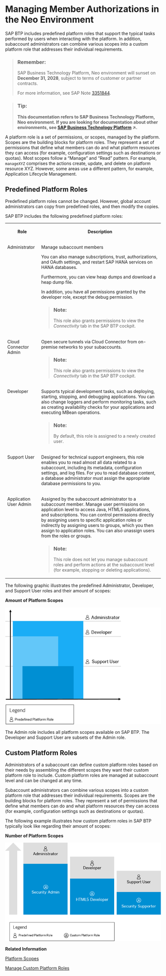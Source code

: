 <!-- loioa1ab5c4cc117455392cd0a512c7f890d -->

# Managing Member Authorizations in the Neo Environment

SAP BTP includes predefined platform roles that support the typical tasks performed by users when interacting with the platform. In addition, subaccount administrators can combine various scopes into a custom platform role that addresses their individual requirements.



> ### Remember:  
> SAP Business Technology Platform, Neo environment will sunset on **December 31, 2028**, subject to terms of customer or partner contracts.
> 
> For more information, see SAP Note [3351844](https://me.sap.com/notes/3351844).

> ### Tip:  
> **This documentation refers to SAP Business Technology Platform, Neo environment. If you are looking for documentation about other environments, see [SAP Business Technology Platform](https://help.sap.com/viewer/65de2977205c403bbc107264b8eccf4b/Cloud/en-US/6a2c1ab5a31b4ed9a2ce17a5329e1dd8.html "SAP Business Technology Platform (SAP BTP) is an integrated offering comprised of the following technology portfolios: application development; process automation; integration; data, analytics, and enterprise planning; artificial intelligence. The platform offers users the ability to turn data into business value, compose end-to-end business processes, connect entire IT landscapes, and personalize, build and extend SAP applications. This reduces the overall total cost of ownership maintaining SAP landscapes and third-party software across end-to-end business processes.") :arrow_upper_right:.**



A platform role is a set of permissions, or scopes, managed by the platform. Scopes are the building blocks for platform roles. They represent a set of permissions that define what members can do and what platform resources they can access \(for example, configuration settings such as destinations or quotas\). Most scopes follow a “Manage” and “Read” pattern. For example, `manageXYZ` comprises the actions create, update, and delete on platform resource XYZ. However, some areas use a different pattern, for example, Application Lifecycle Management.



## Predefined Platform Roles

Predefined platform roles cannot be changed. However, global account administrators can copy from predefined roles, and then modify the copies.

SAP BTP includes the following predefined platform roles:


<table>
<tr>
<th valign="top">

Role

</th>
<th valign="top">

Description

</th>
</tr>
<tr>
<td valign="top">

Administrator

</td>
<td valign="top">

Manage subaccount members

You can also manage subscriptions, trust, authorizations, and OAuth settings, and restart SAP HANA services on HANA databases.

Furthermore, you can view heap dumps and download a heap dump file.

In addition, you have all permissions granted by the developer role, except the debug permission.

> ### Note:  
> This role also grants permissions to view the *Connectivity* tab in the SAP BTP cockpit.



</td>
</tr>
<tr>
<td valign="top">

Cloud Connector Admin

</td>
<td valign="top">

Open secure tunnels via Cloud Connector from on-premise networks to your subaccounts.

> ### Note:  
> This role also grants permissions to view the *Connectivity* tab in the SAP BTP cockpit.



</td>
</tr>
<tr>
<td valign="top">

Developer

</td>
<td valign="top">

Supports typical development tasks, such as deploying, starting, stopping, and debugging applications. You can also change loggers and perform monitoring tasks, such as creating availability checks for your applications and executing MBean operations.

> ### Note:  
> By default, this role is assigned to a newly created user.



</td>
</tr>
<tr>
<td valign="top">

Support User

</td>
<td valign="top">

Designed for technical support engineers, this role enables you to read almost all data related to a subaccount, including its metadata, configuration settings, and log files. For you to read database content, a database administrator must assign the appropriate database permissions to you.

</td>
</tr>
<tr>
<td valign="top">

Application User Admin

</td>
<td valign="top">

Assigned by the subaccount administrator to a subaccount member. Manage user permissions on application level to access Java, HTML5 applications, and subscriptions. You can control permissions directly by assigning users to specific application roles or indirectly by assigning users to groups, which you then assign to application roles. You can also unassign users from the roles or groups.

> ### Note:  
> This role does not let you manage subaccount roles and perform actions at the subaccount level \(for example, stopping or deleting applications\).



</td>
</tr>
</table>

The following graphic illustrates the predefined Administrator, Developer, and Support User roles and their amount of scopes:

  
  
**Amount of Platform Scopes**

![](images/Predefined_Roles_e7daa6d.png " Amount of Platform Scopes")

The Admin role includes all platform scopes available on SAP BTP. The Developer and Support User are subsets of the Admin role.



<a name="loioa1ab5c4cc117455392cd0a512c7f890d__section_sfm_2x3_d1b"/>

## Custom Platform Roles

Administrators of a subaccount can define custom platform roles based on their needs by assembling the different scopes they want their custom platform role to include. Custom platform roles are managed at subaccount level and can be changed at any time.

Subaccount administrators can combine various scopes into a custom platform role that addresses their individual requirements. Scopes are the building blocks for platform roles. They represent a set of permissions that define what members can do and what platform resources they can access \(for example, configuration settings such as destinations or quotas\).

The following example illustrates how custom platform roles in SAP BTP typically look like regarding their amount of scopes:

  
  
**Number of Platform Scopes**

![](images/Custom_Roles_bfb3eeb.png "Number of Platform Scopes")

**Related Information**  


[Platform Scopes](platform-scopes-f226074.md "")

[Manage Custom Platform Roles](manage-custom-platform-roles-ede5f72.md "Subaccount administrators can define custom platform roles and assign them to the members of its subaccounts.")

